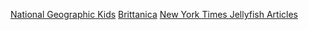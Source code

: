 [National Geographic Kids](https://kids.nationalgeographic.com/animals/jellyfish/)
[Brittanica](https://www.britannica.com/animal/jellyfish)
[New York Times Jellyfish Articles](https://www.nytimes.com/topic/subject/jellyfish)
